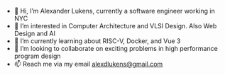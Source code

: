 - 👋 Hi, I’m Alexander Lukens, currently a software engineer working in NYC
- 👀 I’m interested in Computer Architecture and VLSI Design. Also Web Design and AI
- 🌱 I’m currently learning about RISC-V, Docker, and Vue 3
- 💞️ I’m looking to collaborate on exciting problems in high performance program design
- 📫 Reach me via my email alexdlukens@gmail.com

<!---
alexdlukens/alexdlukens is a ✨ special ✨ repository because its `README.md` (this file) appears on your GitHub profile.
You can click the Preview link to take a look at your changes.
--->
